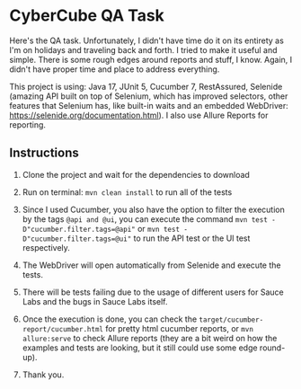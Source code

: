 # CyberCube QA Task
Here's the QA task. Unfortunately, I didn't have time do it on its entirety as I'm on holidays and traveling back and forth. I tried to make it useful and simple.
There is some rough edges around reports and stuff, I know. Again, I didn't have proper time and place to address everything.

This project is using: Java 17, JUnit 5, Cucumber 7, RestAssured, Selenide (amazing API built on top of Selenium, which has improved selectors, other features that Selenium has, like built-in waits and an embedded WebDriver: https://selenide.org/documentation.html). I also use Allure Reports for reporting.

## Instructions

1. Clone the project and wait for the dependencies to download
2. Run on terminal:
   ```mvn clean install```
   to run all of the tests
4. Since I used Cucumber, you also have the option to filter the execution by the tags ```@api and @ui```, you can execute the command ```mvn test -D"cucumber.filter.tags=@api"``` or ```mvn test -D"cucumber.filter.tags=@ui"``` to run the API test or the UI test respectively.
5. The WebDriver will open automatically from Selenide and execute the tests.
6. There will be tests failing due to the usage of different users for Sauce Labs and the bugs in Sauce Labs itself.
7. Once the execution is done, you can check the ```target/cucumber-report/cucumber.html``` for pretty html cucumber reports, or ```mvn allure:serve``` to check Allure reports (they are a bit weird on how the examples and tests are looking, but it still could use some edge round-up).

8. Thank you.
